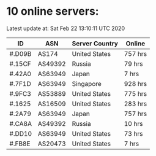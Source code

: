 # 10 online servers:

Latest update at: Sat Feb 22 13:10:11 UTC 2020

| ID | ASN | Server Country | Online |
| -- | --- | -------------- | ------ |
| #.D09B | AS174 | United States | 757 hrs |
| #.15CF | AS49392 | Russia | 79 hrs |
| #.42A0 | AS63949 | Japan | 7 hrs |
| #.7F1D | AS63949 | Singapore | 928 hrs |
| #.9FC3 | AS53889 | United States | 775 hrs |
| #.1625 | AS16509 | United States | 283 hrs |
| #.2A79 | AS63949 | Japan | 757 hrs |
| #.CA8A | AS49392 | Russia | 10 hrs |
| #.DD10 | AS63949 | United States | 73 hrs |
| #.FB8E | AS20473 | United States | 7 hrs |


